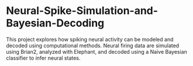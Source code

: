 # Neural-Spike-Simulation-and-Bayesian-Decoding
This project explores how spiking neural activity can be modeled and decoded using computational methods.   Neural firing data are simulated using Brian2, analyzed with Elephant, and decoded using a Naive Bayesian classifier to infer neural states.
